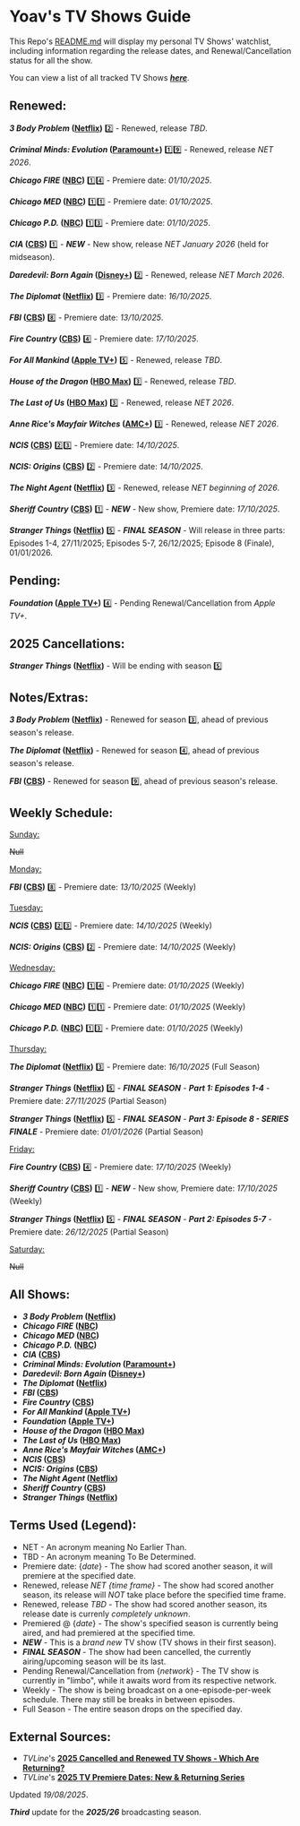 # Yoav's TV Shows Guide
This Repo's [README.md](https://github.com/YoavsProjects/Yoav-TV-Guide/blob/main/README.md) will display my personal TV Shows' watchlist, including information regarding the release dates, and Renewal/Cancellation status for all the show.

You can view a list of all tracked TV Shows [**_here_**](#all-shows).

## Renewed:
**_3 Body Problem_ ([Netflix](https://www.netflix.com/title/81024821))** :two: - Renewed, release *TBD*.

**_Criminal Minds: Evolution_ ([Paramount+](https://www.paramountplus.com/shows/criminal_minds))** :one::nine: - Renewed, release *NET 2026*.

**_Chicago FIRE_ ([NBC](https://www.nbc.com/chicago-fire))** :one::four: - Premiere date: *01/10/2025*.

**_Chicago MED_ ([NBC](https://www.nbc.com/chicago-med))** :one::one: - Premiere date: *01/10/2025*.

**_Chicago P.D._ ([NBC](https://www.nbc.com/chicago-pd))** :one::three: - Premiere date: *01/10/2025*.

**_CIA_ ([CBS](https://www.cbs.com/shows/cia))** :one: - **_NEW_** - New show, release *NET January 2026* (held for midseason).

**_Daredevil: Born Again_ ([Disney+](https://www.disneyplus.com/series/daredevil-born-again/6Eu8fmI0MaUk))** :two: - Renewed, release *NET March 2026*.

**_The Diplomat_ ([Netflix](https://www.netflix.com/title/81288983))** :three: - Premiere date: *16/10/2025*.

**_FBI_ ([CBS](https://www.cbs.com/shows/fbi))** :eight: - Premiere date: *13/10/2025*.

**_Fire Country_ ([CBS](https://www.cbs.com/shows/fire-country))** :four: - Premiere date: *17/10/2025*.

**_For All Mankind_ ([Apple TV+](https://tv.apple.com/show/for-all-mankind/umc.cmc.6wsi780sz5tdbqcf11k76mkp7))** :five: - Renewed, release *TBD*.

**_House of the Dragon_ ([HBO Max](https://www.max.com/shows/house-of-the-dragon/c68e69d7-9317-428a-a615-cdf8fe5a2e06))** :three: - Renewed, release *TBD*.

**_The Last of Us_ ([HBO Max](https://www.max.com/shows/last-of-us/93ba22b1-833e-47ba-ae94-8ee7b9eefa9a))** :three: - Renewed, release *NET 2026*.

**_Anne Rice's Mayfair Witches_ ([AMC+](https://www.amc.com/shows/mayfair-witches--1059404))** :three: - Renewed, release *NET 2026*.

**_NCIS_ ([CBS](https://www.cbs.com/shows/ncis))** :two::three: - Premiere date: *14/10/2025*.

**_NCIS: Origins_ ([CBS](https://www.cbs.com/shows/ncis-origins))** :two: - Premiere date: *14/10/2025*.

**_The Night Agent_ ([Netflix](https://www.netflix.com/title/81450827))** :three: - Renewed, release *NET beginning of 2026*.

**_Sheriff Country_ ([CBS](https://www.cbs.com/shows/sheriff-country))** :one: - **_NEW_** - New show, Premiere date: *17/10/2025*.

**_Stranger Things_ ([Netflix](https://www.netflix.com/title/80057281))** :five: - **_FINAL SEASON_** - Will release in three parts: Episodes 1-4, 27/11/2025; Episodes 5-7, 26/12/2025; Episode 8 (Finale), 01/01/2026.

## Pending:
**_Foundation_ ([Apple TV+](https://tv.apple.com/show/foundation/umc.cmc.5983fipzqbicvrve6jdfep4x3))** :four: - Pending Renewal/Cancellation from *Apple TV+*.

## 2025 Cancellations:
**_Stranger Things_ ([Netflix](https://www.netflix.com/title/80057281))** - Will be ending with season :five:

## Notes/Extras:
**_3 Body Problem_ ([Netflix](https://www.netflix.com/title/81024821))** - Renewed for season :three:, ahead of previous season's release.

**_The Diplomat_ ([Netflix](https://www.netflix.com/title/81288983))** - Renewed for season :four:, ahead of previous season's release.

**_FBI_ ([CBS](https://www.cbs.com/shows/fbi))** - Renewed for season :nine:, ahead of previous season's release.

## Weekly Schedule:

<ins>Sunday:</ins>

~~Null~~


<ins>Monday:</ins>

**_FBI_ ([CBS](https://www.cbs.com/shows/fbi))** :eight: - Premiere date: *13/10/2025* (Weekly)


<ins>Tuesday:</ins>

**_NCIS_ ([CBS](https://www.cbs.com/shows/ncis))** :two::three: - Premiere date: *14/10/2025* (Weekly)

**_NCIS: Origins_ ([CBS](https://www.cbs.com/shows/ncis-origins))** :two: - Premiere date: *14/10/2025* (Weekly)


<ins>Wednesday:</ins>

**_Chicago FIRE_ ([NBC](https://www.nbc.com/chicago-fire))** :one::four: - Premiere date: *01/10/2025* (Weekly)

**_Chicago MED_ ([NBC](https://www.nbc.com/chicago-med))** :one::one: - Premiere date: *01/10/2025* (Weekly)

**_Chicago P.D._ ([NBC](https://www.nbc.com/chicago-pd))** :one::three: - Premiere date: *01/10/2025* (Weekly)


<ins>Thursday:</ins>

**_The Diplomat_ ([Netflix](https://www.netflix.com/title/81288983))** :three: - Premiere date: *16/10/2025* (Full Season)

**_Stranger Things_ ([Netflix](https://www.netflix.com/title/80057281))** :five: - **_FINAL SEASON_** - **_Part 1: Episodes 1-4_** - Premiere date: *27/11/2025* (Partial Season)

**_Stranger Things_ ([Netflix](https://www.netflix.com/title/80057281))** :five: - **_FINAL SEASON_** - **_Part 3: Episode 8 - SERIES FINALE_** - Premiere date: *01/01/2026* (Partial Season)


<ins>Friday:</ins>

**_Fire Country_ ([CBS](https://www.cbs.com/shows/fire-country))** :four: - Premiere date: *17/10/2025* (Weekly)

**_Sheriff Country_ ([CBS](https://www.cbs.com/shows/sheriff-country))** :one: - **_NEW_** - New show, Premiere date: *17/10/2025* (Weekly)

**_Stranger Things_ ([Netflix](https://www.netflix.com/title/80057281))** :five: - **_FINAL SEASON_** - **_Part 2: Episodes 5-7_** - Premiere date: *26/12/2025* (Partial Season)


<ins>Saturday:</ins>

~~Null~~

## All Shows:
* **_3 Body Problem_ ([Netflix](https://www.netflix.com/title/81024821))**
* **_Chicago FIRE_ ([NBC](https://www.nbc.com/chicago-fire))**
* **_Chicago MED_ ([NBC](https://www.nbc.com/chicago-med))**
* **_Chicago P.D._ ([NBC](https://www.nbc.com/chicago-pd))**
* **_CIA_ ([CBS](https://www.cbs.com/shows/cia))**
* **_Criminal Minds: Evolution_ ([Paramount+](https://www.paramountplus.com/shows/criminal_minds))**
* **_Daredevil: Born Again_ ([Disney+](https://www.disneyplus.com/series/daredevil-born-again/6Eu8fmI0MaUk))**
* **_The Diplomat_ ([Netflix](https://www.netflix.com/title/81288983))**
* **_FBI_ ([CBS](https://www.cbs.com/shows/fbi))**
* **_Fire Country_ ([CBS](https://www.cbs.com/shows/fire-country))**
* **_For All Mankind_ ([Apple TV+](https://tv.apple.com/show/for-all-mankind/umc.cmc.6wsi780sz5tdbqcf11k76mkp7))**
* **_Foundation_ ([Apple TV+](https://tv.apple.com/show/foundation/umc.cmc.5983fipzqbicvrve6jdfep4x3))**
* **_House of the Dragon_ ([HBO Max](https://www.max.com/shows/house-of-the-dragon/c68e69d7-9317-428a-a615-cdf8fe5a2e06))**
* **_The Last of Us_ ([HBO Max](https://www.max.com/shows/last-of-us/93ba22b1-833e-47ba-ae94-8ee7b9eefa9a))**
* **_Anne Rice's Mayfair Witches_ ([AMC+](https://www.amc.com/shows/mayfair-witches--1059404))**
* **_NCIS_ ([CBS](https://www.cbs.com/shows/ncis))**
* **_NCIS: Origins_ ([CBS](https://www.cbs.com/shows/ncis-origins))**
* **_The Night Agent_ ([Netflix](https://www.netflix.com/title/81450827))**
* **_Sheriff Country_ ([CBS](https://www.cbs.com/shows/sheriff-country))**
* **_Stranger Things_ ([Netflix](https://www.netflix.com/title/80057281))**

## Terms Used (Legend):
* NET - An acronym meaning No Earlier Than.
* TBD - An acronym meaning To Be Determined.
* Premiere date: {*date*} - The show had scored another season, it will premiere at the specified date.
* Renewed, release *NET {time frame}* - The show had scored another season, its release will *NOT* take place before the specified time frame.
* Renewed, release *TBD* - The show had scored another season, its release date is currenly *completely unknown*.
* Premiered @ {*date*} - The show's specified season is currently being aired, and had premiered at the specified time.
* **_NEW_** - This is a *brand new* TV show (TV shows in their first season).
* **_FINAL SEASON_** - The show had been cancelled, the currently airing/upcoming season will be its last.
* Pending Renewal/Cancellation from {*network*} - The TV show is currently in "limbo", while it awaits word from its respective network.
* Weekly - The show is being broadcast on a one-episode-per-week schedule. There may still be breaks in between episodes.
* Full Season - The entire season drops on the specified day.

## External Sources:
* *TVLine*'s [**2025 Cancelled and Renewed TV Shows - Which Are Returning?**](https://tvline.com/lists/canceled-renewed-tv-shows-2025-scorecard/)
* *TVLine*'s [**2025 TV Premiere Dates: New & Returning Series**](https://tvline.com/lists/tv-premiere-dates-new-returning-series/)


Updated *19/08/2025*.

**_Third_** update for the **_2025/26_** broadcasting season.